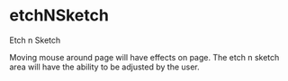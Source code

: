 # etchNSketch

Etch n Sketch

Moving mouse around page will have effects on page. The etch n sketch area will have the ability to be adjusted by the user.